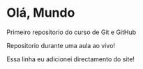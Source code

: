 # Olá, Mundo
 Primeiro repositorio do curso de Git e GitHub

 Repositorio durante uma aula ao vivo!
 
 Essa linha eu adicionei directamento do site!
